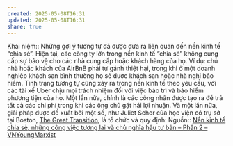 ```yaml
---
created: 2025-05-08T16:31
updated: 2025-05-08T16:31
share: true
---
```

Khái niệm:: 
Những gợi ý tương tự đã được đưa ra liên quan đến nền kinh tế “chia sẻ”. Hiện tại, các công ty lớn trong nền kinh tế “chia sẻ” không cung cấp sự bảo vệ cho các nhà cung cấp hoặc khách hàng của họ. Ví dụ: chủ nhà hoặc khách của AirBnB phải tự gánh thiệt hại, trong khi ở một doanh nghiệp khách sạn bình thường họ sẽ được khách sạn hoặc nhà nghỉ bảo hiểm. Tình trạng tương tự cũng xảy ra trong nền kinh tế theo yêu cầu, với các tài xế Uber chịu mọi trách nhiệm đối với việc bảo trì và bảo hiểm phương tiện của họ. Một lần nữa, chính là các công nhân được tạo ra để trả tất cả các chi phí trong khi các ông chủ gặt hái lợi nhuận. Và một lần nữa, giải pháp được đề xuất bởi một số, như Juliet Schor của học viện có trụ sở tại Boston, [The Great Transition](http://www.greattransition.org/publication/debating-the-sharing-economy), là tổ chức và quy định:
Nguồn:: [Nền kinh tế chia sẻ, những công việc tương lai và chủ nghĩa hậu tư bản – Phần 2 – VNYoungMarxist](https://vnmarxist.com/post-22.html)
